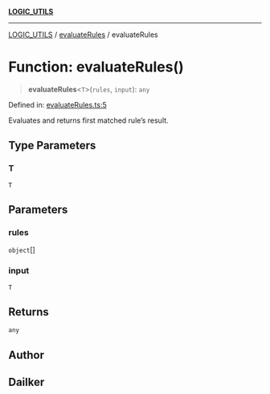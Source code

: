 [**LOGIC_UTILS**](../../README.md)

***

[LOGIC_UTILS](../../README.md) / [evaluateRules](../README.md) / evaluateRules

# Function: evaluateRules()

> **evaluateRules**\<`T`\>(`rules`, `input`): `any`

Defined in: [evaluateRules.ts:5](https://github.com/dailker/everyutil/blob/7c30ec40bbb398255a9be572db0a537e8bcb9c11/src/logic/evaluateRules.ts#L5)

Evaluates and returns first matched rule’s result.

## Type Parameters

### T

`T`

## Parameters

### rules

`object`[]

### input

`T`

## Returns

`any`

## Author

## Dailker
